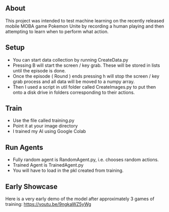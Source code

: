 ## About
This project was intended to test machine learning on the recently released mobile MOBA game Pokemon Unite by recording a human playing and then attempting to learn when to perform what action.

## Setup
- You can start data collection by running CreateData.py
- Pressing B will start the screen / key grab. These will be stored in lists until the episode is done.
- Once the episode ( Round ) ends pressing h will stop the screen / key grab process and all data will be moved to a numpy array.
- Then I used a script in util folder called CreateImages.py to put then onto a disk drive in folders corresponding to their actions.

## Train
- Use the file called training.py
- Point it at your image directory
- I trained my AI using Google Colab

## Run Agents
- Fully random agent is RandomAgent.py, i.e. chooses random actions.
- Trained Agent is TrainedAgent.py
- You will have to load in the pkl created from training.

## Early Showcase
Here is a very early demo of the model after approximately 3 games of training:
https://youtu.be/9ngkaWZ5yWg
